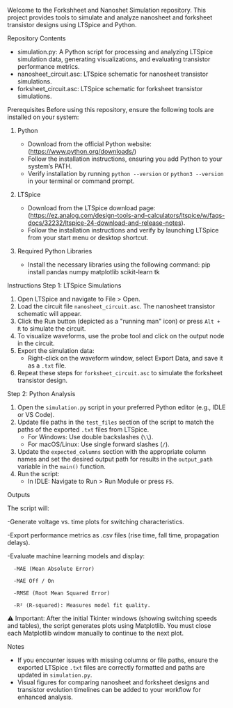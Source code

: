 Welcome to the Forkshheet and Nanoshet Simulation repository. This project provides tools to simulate and analyze nanosheet and forksheet transistor designs using LTSpice and Python.

Repository Contents
- simulation.py: A Python script for processing and analyzing LTSpice simulation data, generating visualizations, and evaluating transistor performance metrics.
- nanosheet_circuit.asc: LTSpice schematic for nanosheet transistor simulations.
- forksheet_circuit.asc: LTSpice schematic for forksheet transistor simulations.

Prerequisites
Before using this repository, ensure the following tools are installed on your system:
1. Python 
   - Download from the official Python website: (https://www.python.org/downloads/)
   - Follow the installation instructions, ensuring you add Python to your system’s PATH.
   - Verify installation by running `python --version` or `python3 --version` in your terminal or command prompt.

2. LTSpice
   - Download from the LTSpice download page:(https://ez.analog.com/design-tools-and-calculators/ltspice/w/faqs-docs/32232/ltspice-24-download-and-release-notes).
   - Follow the installation instructions and verify by launching LTSpice from your start menu or desktop shortcut.

3. Required Python Libraries 
   - Install the necessary libraries using the following command: pip install pandas numpy matplotlib scikit-learn tk

Instructions
Step 1: LTSpice Simulations
1. Open LTSpice and navigate to File > Open.
2. Load the circuit file `nanosheet_circuit.asc`. The nanosheet transistor schematic will appear.
3. Click the Run button (depicted as a "running man" icon) or press `Alt + R` to simulate the circuit.
4. To visualize waveforms, use the probe tool and click on the output node in the circuit.  
5. Export the simulation data:  
   - Right-click on the waveform window, select Export Data, and save it as a `.txt` file.  
6. Repeat these steps for `forksheet_circuit.asc` to simulate the forksheet transistor design.

Step 2: Python Analysis
1. Open the `simulation.py` script in your preferred Python editor (e.g., IDLE or VS Code).
2. Update file paths in the `test_files` section of the script to match the paths of the exported `.txt` files from LTSpice.  
   - For Windows: Use double backslashes (`\\`).  
   - For macOS/Linux: Use single forward slashes (`/`).
3. Update the `expected_columns` section with the appropriate column names and set the desired output path for results in the `output_path` variable in the `main()` function.
4. Run the script:  
   - In IDLE: Navigate to Run > Run Module or press `F5`.  

Outputs

The script will:

   -Generate voltage vs. time plots for switching characteristics.
   
   -Export performance metrics as .csv files (rise time, fall time, propagation delays).
   
   -Evaluate machine learning models and display:
   
      -MAE (Mean Absolute Error)
      
      -MAE Off / On
      
      -RMSE (Root Mean Squared Error)
      
      -R² (R-squared): Measures model fit quality.

⚠️ Important: After the initial Tkinter windows (showing switching speeds and tables), the script generates plots using Matplotlib.
You must close each Matplotlib window manually to continue to the next plot.

Notes
- If you encounter issues with missing columns or file paths, ensure the exported LTSpice `.txt` files are correctly formatted and paths are updated in `simulation.py`.
- Visual figures for comparing nanosheet and forksheet designs and transistor evolution timelines can be added to your workflow for enhanced analysis.
